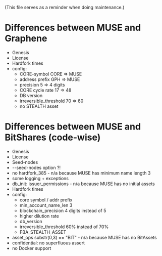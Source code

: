 (This file serves as a reminder when doing maintenance.)

Differences between MUSE and Graphene
=====================================

* Genesis
* License
* Hardfork times
* config:
  - CORE-symbol CORE => MUSE
  - address prefix GPH => MUSE
  - precision 5 => 4 digits
  - CORE cycle rate 17 => 48
  - DB version
  - irreversible_threshold 70 => 60
  - no STEALTH asset


Differences between MUSE and BitShares (code-wise)
==================================================

* Genesis
* License
* Seed-nodes
* --seed-nodes option ?!
* no hardfork_385 - n/a because MUSE has minimum name length 3
* some logging + exceptions
* db_init: issuer_permissions - n/a because MUSE has no initial assets
* Hardfork times
* config:
  - core symbol / addr prefix
  - min_account_name_len 3
  - blockchain_precision 4 digits instead of 5
  - higher dilution rate
  - db_version
  - irreversible_threshold 60% instead of 70%
  - FBA_STEALTH_ASSET
* asset_ops substr(0,3) == "BIT" - n/a because MUSE has no BitAssets
* confidential: no superfluous assert
* no Docker support
